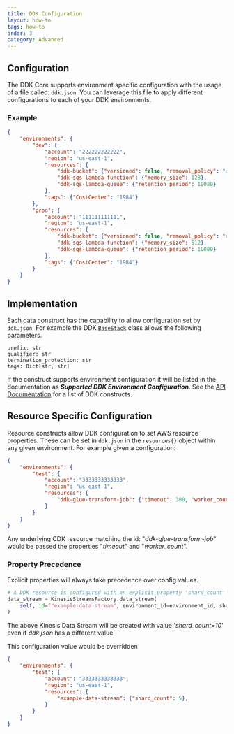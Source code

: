 ```yaml
---
title: DDK Configuration
layout: how-to
tags: how-to
order: 3
category: Advanced
---
```


## Configuration

The DDK Core supports environment specific configuration with the usage of a file called: `ddk.json`. You can leverage this file to apply different configurations to each of your DDK environments.

### Example
```json
{
    "environments": {
        "dev": {
            "account": "222222222222",
            "region": "us-east-1",
            "resources": {
                "ddk-bucket": {"versioned": false, "removal_policy": "destroy"},
                "ddk-sqs-lambda-function": {"memory_size": 128},
                "ddk-sqs-lambda-queue": {"retention_period": 10080}
            },
            "tags": {"CostCenter": "1984"}
        },
        "prod": {
            "account": "111111111111",
            "region": "us-east-1",
            "resources": {
                "ddk-bucket": {"versioned": false, "removal_policy": "retain"},
                "ddk-sqs-lambda-function": {"memory_size": 512},
                "ddk-sqs-lambda-queue": {"retention_period": 10080}
            },
            "tags": {"CostCenter": "1984"}
        }
    }
}
```

## Implementation 

Each data construct has the capability to allow configuration set by `ddk.json`. For example the DDK [`BaseStack`](https://github.com/awslabs/aws-ddk/blob/main/core/aws_ddk_core/base/stack.py) class allows the following parameters.
```
prefix: str
qualifier: str
termination_protection: str
tags: Dict[str, str]
```
If the construct supports environment configuration it will be listed in the documentation as ***Supported DDK Environment Configuration***. See the [API Documentation](https://awslabs.github.io/aws-ddk/release/stable/api/core/aws_ddk_core.html) for a list of DDK constructs.

## Resource Specific Configuration
Resource constructs allow DDK configuration to set AWS resource properties. These can be set in `ddk.json` in the `resources{}` object within any given environment. For example given a configuration: 
```json
{
    "environments": {
        "test": {
            "account": "3333333333333",
            "region": "us-east-1",
            "resources": {
                "ddk-glue-transform-job": {"timeout": 300, "worker_count": 2},
            }
        }
    }
}
```
Any underlying CDK resource matching the id: "*ddk-glue-transform-job*" would be passed the properties "*timeout*" and "*worker_count*".

### Property Precedence
Explicit properties will always take precedence over config values. 

```python
# A DDK resource is configured with an explicit property 'shard_count'
data_stream = KinesisStreamsFactory.data_stream(
    self, id=f"example-data-stream", environment_id=environment_id, shard_count=10
)
```
The above Kinesis Data Stream will be created with value '*shard_count=10*' even if *ddk.json* has a different value

This configuration value would be overridden
```json
{
    "environments": {
        "test": {
            "account": "3333333333333",
            "region": "us-east-1",
            "resources": {
                "example-data-stream": {"shard_count": 5},
            }
        }
    }
}
```
